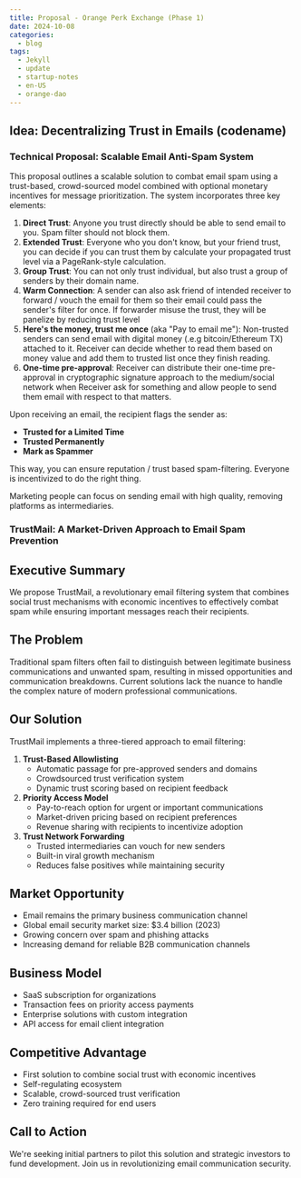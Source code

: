 ```yaml
---
title: Proposal - Orange Perk Exchange (Phase 1)
date: 2024-10-08
categories:
  - blog
tags:
  - Jekyll
  - update
  - startup-notes
  - en-US
  - orange-dao
---
```

## Idea: Decentralizing Trust in Emails (codename)

### Technical Proposal: Scalable Email Anti-Spam System

This proposal outlines a scalable solution to combat email spam using a trust-based, crowd-sourced model combined with optional monetary incentives for message prioritization. The system incorporates three key elements:

1. **Direct Trust**: Anyone you trust directly should be able to send email to you. Spam filter should not block them. 
2. **Extended Trust**: Everyone who you don't know, but your friend trust, you can decide if you can trust them by calculate your propagated trust level via a PageRank-style calculation.
3. **Group Trust**: You can not only trust individual, but also trust a group of senders by their domain name.
4. **Warm Connection**: A sender can also ask friend of intended receiver to forward / vouch the email for them so their email could pass the sender's filter for once. If forwarder misuse the trust, they will be panelize by reducing trust level
5. **Here's the money, trust me once** (aka "Pay to email me"): Non-trusted senders can send email with digital money (.e.g bitcoin/Ethereum TX) attached to it. Receiver can decide whether to read them based on money value and add them to trusted list once they finish reading.
6. **One-time pre-approval**: Receiver can distribute their one-time pre-approval in cryptographic signature approach to the medium/social network when Receiver ask for something and allow people to send them email with respect to that matters.

Upon receiving an email, the recipient flags the sender as:

- **Trusted for a Limited Time**
- **Trusted Permanently**
- **Mark as Spammer**

This way, you can ensure reputation / trust based spam-filtering. Everyone is incentivized to do the right thing.

Marketing people can focus on sending email with high quality, removing platforms as intermediaries.



### TrustMail: A Market-Driven Approach to Email Spam Prevention

## Executive Summary

We propose TrustMail, a revolutionary email filtering system that combines social trust mechanisms with economic incentives to effectively combat spam while ensuring important messages reach their recipients.

## The Problem

Traditional spam filters often fail to distinguish between legitimate business communications and unwanted spam, resulting in missed opportunities and communication breakdowns. Current solutions lack the nuance to handle the complex nature of modern professional communications.

## Our Solution

TrustMail implements a three-tiered approach to email filtering:

1. **Trust-Based Allowlisting**
    - Automatic passage for pre-approved senders and domains
    - Crowdsourced trust verification system
    - Dynamic trust scoring based on recipient feedback
2. **Priority Access Model**
    - Pay-to-reach option for urgent or important communications
    - Market-driven pricing based on recipient preferences
    - Revenue sharing with recipients to incentivize adoption
3. **Trust Network Forwarding**
    - Trusted intermediaries can vouch for new senders
    - Built-in viral growth mechanism
    - Reduces false positives while maintaining security

## Market Opportunity

- Email remains the primary business communication channel
- Global email security market size: $3.4 billion (2023)
- Growing concern over spam and phishing attacks
- Increasing demand for reliable B2B communication channels

## Business Model

- SaaS subscription for organizations
- Transaction fees on priority access payments
- Enterprise solutions with custom integration
- API access for email client integration

## Competitive Advantage

- First solution to combine social trust with economic incentives
- Self-regulating ecosystem
- Scalable, crowd-sourced trust verification
- Zero training required for end users

## Call to Action

We're seeking initial partners to pilot this solution and strategic investors to fund development. Join us in revolutionizing email communication security.